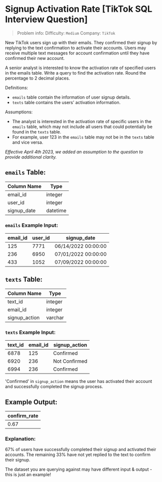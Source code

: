 # Signup Activation Rate [TikTok SQL Interview Question]

> Problem info:
> Difficulty: `Medium`
> Company: `TikTok`

New TikTok users sign up with their emails. They confirmed their signup by replying to the text confirmation to activate their accounts. Users may receive multiple text messages for account confirmation until they have confirmed their new account.

A senior analyst is interested to know the activation rate of specified users in the emails table. Write a query to find the activation rate. Round the percentage to 2 decimal places.

Definitions:
- `emails` table contain the information of user signup details.
- `texts` table contains the users' activation information.

Assumptions:
- The analyst is interested in the activation rate of specific users in the `emails` table, which may not include all users that could potentially be found in the `texts` table.
- For example, user 123 in the `emails` table may not be in the `texts` table and vice versa.

*Effective April 4th 2023, we added an assumption to the question to provide additional clarity.*

## `emails` Table:

| Column Name | Type |
| --- | --- |
| email_id | integer |
| user_id | integer |
| signup_date | datetime |

### `emails` Example Input:

| email_id | user_id | signup_date |
| --- | --- | --- |
| 125 | 7771 | 06/14/2022 00:00:00 |
| 236 | 6950 | 07/01/2022 00:00:00 |
| 433 | 1052 | 07/09/2022 00:00:00 |

## `texts` Table:

| Column Name | Type |
| --- | --- |
| text_id | integer |
| email_id | integer |
| signup_action | varchar |

### `texts` Example Input:

| text_id | email_id | signup_action |
| --- | --- | --- |
| 6878 | 125 | Confirmed |
| 6920 | 236 | Not Confirmed |
| 6994 | 236 | Confirmed |

'Confirmed' in `signup_action` means the user has activated their account and successfully completed the signup process.

## Example Output:

| confirm_rate|
| --- |
| 0.67 |

### Explanation:

67% of users have successfully completed their signup and activated their accounts. The remaining 33% have not yet replied to the text to confirm their signup.

The dataset you are querying against may have different input & output - this is just an example!
